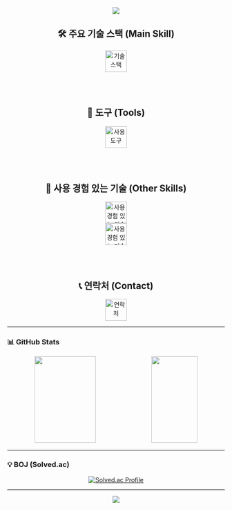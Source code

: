 <div align="center">
  <img src="https://capsule-render.vercel.app/api?type=waving&color=0:808080,100:cccccc&height=150&text=&animation=fadeIn&fontColor=000000&fontSize=60" />
</div>

<div align="center">
  
  ## 🛠 주요 기술 스택 (Main Skill)
  <img src="https://skillicons.dev/icons?i=react,nextjs,html,css,js,ts,redux" alt="기술 스택" height="50" />

  <br/><br/>

  ## 🔧 도구 (Tools)
  <img src="https://skillicons.dev/icons?i=eclipse,idea,figma,vscode,github,notion" alt="사용 도구" height="50" />

  <br/><br/>

  ## 🔨 사용 경험 있는 기술 (Other Skills)
  <img src="https://skillicons.dev/icons?i=bootstrap,spring,java,hibernate,gradle,mysql,mongodb" alt="사용 경험 있는 기술" height="50" /><br>
  <img src="https://skillicons.dev/icons?i=maven,php,c,python,linux,docker,androidstudio,jquery" alt="사용 경험 있는 기술" height="50" />

  <br/><br/>

  ## 📞 연락처 (Contact)
  <img src="https://skillicons.dev/icons?i=instagram,gmail,discord" alt="연락처" height="50" />

</div>

---

### 📊 GitHub Stats

<div align="center">
  <img src="https://github-readme-stats.vercel.app/api?username=Dongyeon0123&theme=tokyonight&show_icons=true&custom_title=GitHub%20Stats" height="200" width="53%" />
  <img src="https://github-readme-stats.vercel.app/api/top-langs/?username=Dongyeon0123&layout=compact&theme=tokyonight" height="200" width="46%" />
</div>

---

### 💡 BOJ (Solved.ac)

<p align="center">
  <a href="https://solved.ac/ldy195112/">
    <img src="http://mazassumnida.wtf/api/v2/generate_badge?boj=ldy195112" alt="Solved.ac Profile" />
  </a>
</p>

---

<div align="center">
  <img src="https://capsule-render.vercel.app/api?type=waving&color=0:808080,100:cccccc&height=150&section=footer" />
</div>
